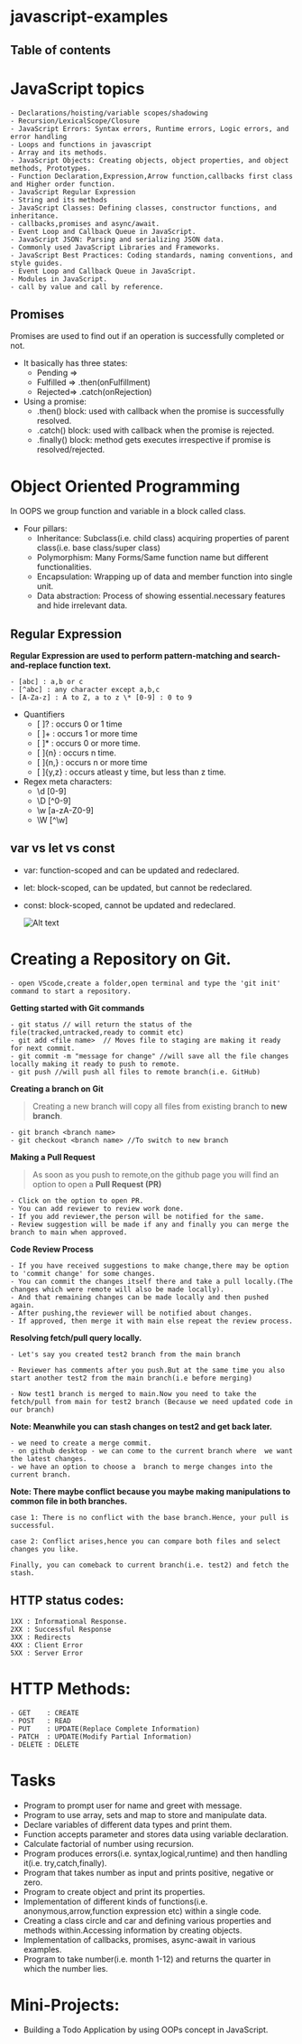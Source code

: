 # javascript-examples

## Table of contents

# JavaScript topics

    - Declarations/hoisting/variable scopes/shadowing
    - Recursion/LexicalScope/Closure
    - JavaScript Errors: Syntax errors, Runtime errors, Logic errors, and error handling
    - Loops and functions in javascript
    - Array and its methods.
    - JavaScript Objects: Creating objects, object properties, and object methods, Prototypes.
    - Function Declaration,Expression,Arrow function,callbacks first class and Higher order function.
    - JavaScript Regular Expression
    - String and its methods
    - JavaScript Classes: Defining classes, constructor functions, and inheritance.
    - callbacks,promises and async/await.
    - Event Loop and Callback Queue in JavaScript.
    - JavaScript JSON: Parsing and serializing JSON data.
    - Commonly used JavaScript Libraries and Frameworks.
    - JavaScript Best Practices: Coding standards, naming conventions, and style guides.
    - Event Loop and Callback Queue in JavaScript.
    - Modules in JavaScript.
    - call by value and call by reference.

## Promises

Promises are used to find out if an operation is successfully completed or not.

- It basically has three states:
  - Pending =>
  - Fulfilled => .then(onFulfillment)
  - Rejected=> .catch(onRejection)
- Using a promise:
  - .then() block: used with callback when the promise is successfully resolved.
  - .catch() block: used with callback when the promise is rejected.
  - .finally() block: method gets executes irrespective if promise is resolved/rejected.

# Object Oriented Programming

In OOPS we group function and variable in a block called class.

- Four pillars:
  - Inheritance: Subclass(i.e. child class) acquiring properties of parent class(i.e. base class/super class)
  - Polymorphism: Many Forms/Same function name but different functionalities.
  - Encapsulation: Wrapping up of data and member function into single unit.
  - Data abstraction: Process of showing essential.necessary features and hide irrelevant data.

## Regular Expression

**Regular Expression are used to perform pattern-matching and search-and-replace function text.**

    - [abc] : a,b or c
    - [^abc] : any character except a,b,c
    - [A-Za-z] : A to Z, a to z \* [0-9] : 0 to 9

- Quantifiers
  - [ ]? : occurs 0 or 1 time
  - [ ]+ : occurs 1 or more time
  - [ ]\* : occurs 0 or more time.
  - [ ]{n} : occurs n time.
  - [ ]{n,} : occurs n or more time
  - [ ]{y,z} : occurs atleast y time, but less than z time.
- Regex meta characters:
  - \d [0-9]
  - \D [^0-9]
  - \w [a-zA-Z0-9]
  - \W [^\w]

## var vs let vs const

- var: function-scoped and can be updated and redeclared.

- let: block-scoped, can be updated, but cannot be redeclared.

- const: block-scoped, cannot be updated and redeclared.

  ![Alt text](image.png)

# Creating a Repository on Git.

    - open VScode,create a folder,open terminal and type the 'git init' command to start a repository.

**Getting started with Git commands**

    - git status // will return the status of the file(tracked,untracked,ready to commit etc)
    - git add <file name>  // Moves file to staging are making it ready for next commit.
    - git commit -m "message for change" //will save all the file changes locally making it ready to push to remote.
    - git push //will push all files to remote branch(i.e. GitHub)

**Creating a branch on Git**

> Creating a new branch will copy all files from existing branch to **new branch**.

    - git branch <branch name>
    - git checkout <branch name> //To switch to new branch

**Making a Pull Request**

> As soon as you push to remote,on the github page you will find an option to open a **Pull Request (PR)**

    - Click on the option to open PR.
    - You can add reviewer to review work done.
    - If you add reviewer,the person will be notified for the same.
    - Review suggestion will be made if any and finally you can merge the branch to main when approved.

**Code Review Process**

    - If you have received suggestions to make change,there may be option to 'commit change' for some changes.
    - You can commit the changes itself there and take a pull locally.(The changes which were remote will also be made locally).
    - And that remaining changes can be made locally and then pushed again.
    - After pushing,the reviewer will be notified about changes.
    - If approved, then merge it with main else repeat the review process.

**Resolving fetch/pull query locally.**

    - Let's say you created test2 branch from the main branch

    - Reviewer has comments after you push.But at the same time you also start another test2 from the main branch(i.e before merging)

    - Now test1 branch is merged to main.Now you need to take the fetch/pull from main for test2 branch (Because we need updated code in our branch)

**Note: Meanwhile you can stash changes on test2 and get back later.**

    - we need to create a merge commit.
    - on github desktop - we can come to the current branch where  we want the latest changes.
    - we have an option to choose a  branch to merge changes into the  current branch.

**Note: There maybe conflict because you maybe making manipulations to common file in both branches.**

    case 1: There is no conflict with the base branch.Hence, your pull is successful.

    case 2: Conflict arises,hence you can compare both files and select changes you like.

    Finally, you can comeback to current branch(i.e. test2) and fetch the stash.

## HTTP status codes:

    1XX : Informational Response.
    2XX : Successful Response
    3XX : Redirects
    4XX : Client Error
    5XX : Server Error

# HTTP Methods:

    - GET    : CREATE
    - POST   : READ
    - PUT    : UPDATE(Replace Complete Information)
    - PATCH  : UPDATE(Modify Partial Information)
    - DELETE : DELETE

# Tasks

- Program to prompt user for name and greet with message.
- Program to use array, sets and map to store and manipulate data.
- Declare variables of different data types and print them.
- Function accepts parameter and stores data using variable declaration.
- Calculate factorial of number using recursion.
- Program produces errors(i.e. syntax,logical,runtime) and then handling it(i.e. try,catch,finally).
- Program that takes number as input and prints positive, negative or zero.
- Program to create object and print its properties.
- Implementation of different kinds of functions(i.e. anonymous,arrow,function expression etc) within a single code.
- Creating a class circle and car and defining various properties and methods within.Accessing information by creating objects.
- Implementation of callbacks, promises, async-await in various examples.
- Program to take number(i.e. month 1-12) and returns the quarter in which the number lies.

# Mini-Projects:

- Building a Todo Application by using OOPs concept in JavaScript.
